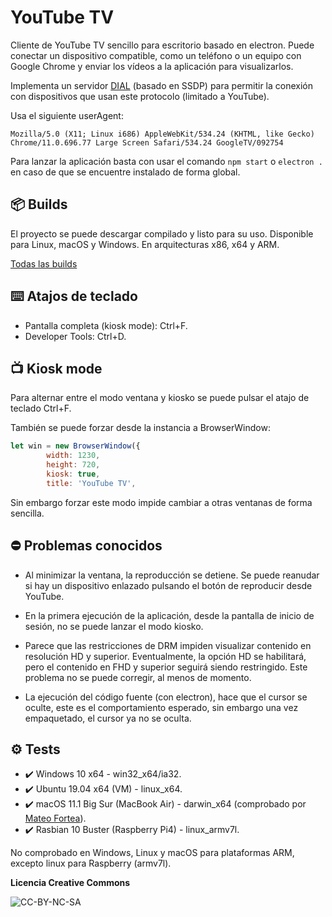 #  YouTube TV

Cliente de YouTube TV sencillo para escritorio basado en electron. Puede conectar un dispositivo compatible, como un teléfono o un equipo con Google Chrome y enviar los vídeos a la aplicación para visualizarlos.

Implementa un servidor [DIAL](https://en.wikipedia.org/wiki/Discovery_and_Launch) (basado en SSDP) para permitir la conexión con dispositivos que usan este protocolo (limitado a YouTube).

Usa el siguiente userAgent:
```
Mozilla/5.0 (X11; Linux i686) AppleWebKit/534.24 (KHTML, like Gecko) Chrome/11.0.696.77 Large Screen Safari/534.24 GoogleTV/092754
```

Para lanzar la aplicación basta con usar el comando ```npm start``` o ```electron .``` en caso de que se encuentre instalado de forma global.


## 📦 Builds
El proyecto se puede descargar compilado y listo para su uso. Disponible para Linux, macOS y Windows. En arquitecturas x86, x64 y ARM.

[Todas las builds](https://github.com/marcosrg9/YouTubeTV/releases/latest)

## ⌨️ Atajos de teclado
- Pantalla completa (kiosk mode): Ctrl+F.
- Developer Tools: Ctrl+D.


## 📺 Kiosk mode
Para alternar entre el modo ventana y kiosko se puede pulsar el atajo de teclado Ctrl+F.

También se puede forzar desde la instancia a BrowserWindow:
```Javascript
let win = new BrowserWindow({
        width: 1230,
        height: 720,
        kiosk: true,
        title: 'YouTube TV',
```
Sin embargo forzar este modo impide cambiar a otras ventanas de forma sencilla.

## ⛔ Problemas conocidos
- Al minimizar la ventana, la reproducción se detiene. Se puede reanudar si hay un dispositivo enlazado pulsando el botón de reproducir desde YouTube.
- En la primera ejecución de la aplicación, desde la pantalla de inicio de sesión, no se puede lanzar el modo kiosko.

- Parece que las restricciones de DRM impiden visualizar contenido en resolución HD y superior. Eventualmente, la opción HD se habilitará, pero el contenido en FHD y superior seguirá siendo restringido. Este problema no se puede corregir, al menos de momento.

- La ejecución del código fuente (con electron), hace que el cursor se oculte, este es el comportamiento esperado, sin embargo una vez empaquetado, el cursor ya no se oculta.

## ⚙️ Tests

- ✔️ Windows 10 x64 - win32_x64/ia32.
- ✔️ Ubuntu 19.04 x64 (VM) - linux_x64.
- ✔️ macOS 11.1 Big Sur (MacBook Air) - darwin_x64 (comprobado por [Mateo Fortea](https://github.com/mfortea)).
- ✔️ Rasbian 10 Buster (Raspberry Pi4) - linux_armv7l.

No comprobado en Windows, Linux y macOS para plataformas ARM, excepto linux para Raspberry (armv7l). 

**Licencia Creative Commons**

![CC-BY-NC-SA](https://mirrors.creativecommons.org/presskit/buttons/88x31/svg/by-nc-sa.eu.svg)